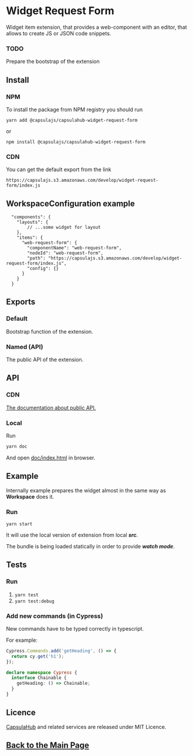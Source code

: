 # Widget Request Form

Widget item extension, that provides a web-component with an editor, that allows to create JS or JSON code snippets.

### TODO
Prepare the bootstrap of the extension 

## Install

### NPM

To install the package from NPM registry you should run

    yarn add @capsulajs/capsulahub-widget-request-form

or

    npm install @capsulajs/capsulahub-widget-request-form

### CDN

You can get the default export from the link

    https://capsulajs.s3.amazonaws.com/develop/widget-request-form/index.js

## WorkspaceConfiguration example

      "components": {
        "layouts": {
            // ...some widget for layout
        },
        "items": {
          "web-request-form": {
            "componentName": "web-request-form",
            "nodeId": "web-request-form",
            "path": "https://capsulajs.s3.amazonaws.com/develop/widget-request-form/index.js",
            "config": {}
          }
        }
      }

## Exports

### Default

Bootstrap function of the extension.

### Named (API)

The public API of the extension.

## API

### CDN

[The documentation about public API.](https://capsulajs.s3.amazonaws.com/develop/widget-request-form/doc/index.html)

### Local

Run 

```bash
yarn doc
```

And open [doc/index.html](./doc/index.html) in browser.

## Example

Internally example prepares the widget almost in the same way as **Workspace** does it.

### Run

`yarn start`

It will use the local version of extension from local **_src_**.

The bundle is being loaded statically in order to provide **_watch mode_**.

## Tests

### Run

1) `yarn test`
2) `yarn test:debug`

### Add new commands (in Cypress)

New commands have to be typed correctly in typescript.

For example:

```typescript
Cypress.Commands.add('getHeading', () => {
  return cy.get('h1');
});

declare namespace Cypress {
  interface Chainable {
    getHeading: () => Chainable;
  }
}
```

## Licence

[CapsulaHub](https://github.com/capsulajs/capsulahub) and related services are released under MIT Licence.

## [Back to the Main Page](../../README.md)
